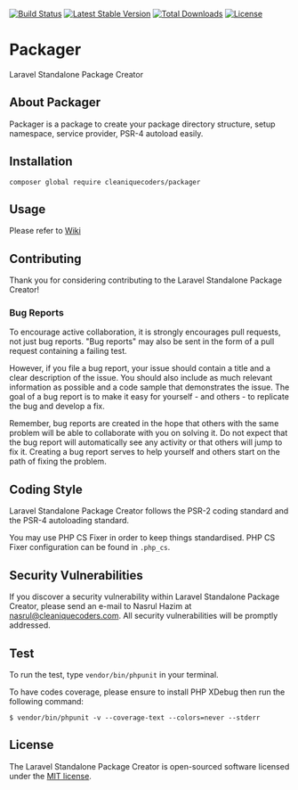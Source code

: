[![Build Status](https://travis-ci.org/cleaniquecoders/packager.svg?branch=master)](https://travis-ci.org/cleaniquecoders/packager) [![Latest Stable Version](https://poser.pugx.org/cleaniquecoders/packager/v/stable)](https://packagist.org/packages/cleaniquecoders/packager) [![Total Downloads](https://poser.pugx.org/cleaniquecoders/packager/downloads)](https://packagist.org/packages/cleaniquecoders/packager) [![License](https://poser.pugx.org/cleaniquecoders/packager/license)](https://packagist.org/packages/cleaniquecoders/packager)

# Packager

Laravel Standalone Package Creator

## About Packager

Packager is a package to create your package directory structure, setup namespace, service provider, PSR-4 autoload easily.

## Installation

```
composer global require cleaniquecoders/packager
```

## Usage

Please refer to [Wiki](https://github.com/cleaniquecoders/packager/wiki)

## Contributing

Thank you for considering contributing to the Laravel Standalone Package Creator!

### Bug Reports

To encourage active collaboration, it is strongly encourages pull requests, not just bug reports. "Bug reports" may also be sent in the form of a pull request containing a failing test.

However, if you file a bug report, your issue should contain a title and a clear description of the issue. You should also include as much relevant information as possible and a code sample that demonstrates the issue. The goal of a bug report is to make it easy for yourself - and others - to replicate the bug and develop a fix.

Remember, bug reports are created in the hope that others with the same problem will be able to collaborate with you on solving it. Do not expect that the bug report will automatically see any activity or that others will jump to fix it. Creating a bug report serves to help yourself and others start on the path of fixing the problem.

## Coding Style

Laravel Standalone Package Creator follows the PSR-2 coding standard and the PSR-4 autoloading standard. 

You may use PHP CS Fixer in order to keep things standardised. PHP CS Fixer configuration can be found in `.php_cs`.

## Security Vulnerabilities

If you discover a security vulnerability within Laravel Standalone Package Creator, please send an e-mail to Nasrul Hazim at nasrul@cleaniquecoders.com. All security vulnerabilities will be promptly addressed.

## Test

To run the test, type `vendor/bin/phpunit` in your terminal.

To have codes coverage, please ensure to install PHP XDebug then run the following command:

```
$ vendor/bin/phpunit -v --coverage-text --colors=never --stderr
```

## License

The Laravel Standalone Package Creator is open-sourced software licensed under the [MIT license](http://opensource.org/licenses/MIT).
